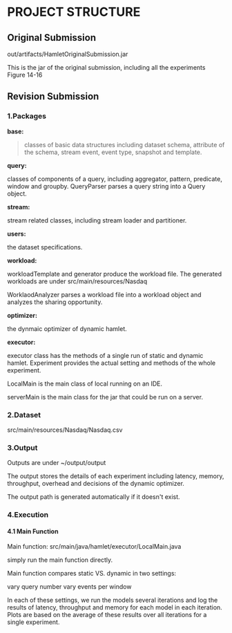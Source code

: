# PROJECT STRUCTURE


## Original Submission


out/artifacts/HamletOriginalSubmission.jar

This is the jar of the original submission, including all the experiments Figure 14-16


## Revision Submission


### 1.Packages

**base:**

  > classes of basic data structures including dataset schema, attribute of the schema, stream event, event type, snapshot and template.

**query:**

  classes of components of a query, including aggregator, pattern, predicate, window and groupby. QueryParser parses a query string into a Query object.

**stream:**

  stream related classes, including stream loader and partitioner.
    
**users:**

the dataset specifications. 

**workload:**

  workloadTemplate and generator produce the workload file. The generated workloads are under src/main/resources/Nasdaq
    
  WorklaodAnalyzer parses a workload file into a workload object and analyzes the sharing opportunity.
    
**optimizer:**

  the dynmaic optimizer of dynamic hamlet.
    
**executor:**

  executor class has the methods of a single run of static and dynamic hamlet. Experiment provides the actual setting and methods of the whole experiment.
    
  LocalMain is the main class of local running on an IDE. 
    
  serverMain is the main class for the jar that could be run on a server.


### 2.Dataset

  src/main/resources/Nasdaq/Nasdaq.csv


### 3.Output


 Outputs are under ~/output/output
 
 The output stores the details of each experiment including latency, memory, throughput, overhead and decisions of the dynamic optimizer.
 
 The output path is generated automatically if it doesn't exist.


### 4.Execution


#### 4.1 Main Function


 Main function: src/main/java/hamlet/executor/LocalMain.java<br>
 
 simply run the main function directly.

 Main function compares static VS. dynamic in two settings:
 
 vary query number
 vary events per window


 In each of these settings, we run the models several iterations and log the results of latency, throughput and memory for each model in each iteration.
 Plots are based on the average of these results over all iterations for a single experiment.

